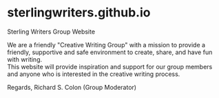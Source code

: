 # sterlingwriters.github.io
Sterling Writers Group Website

We are a friendly "Creative Writing Group" with a mission to provide a friendly, supportive and safe environment to create, share, and have fun with writing.  
This website will provide inspiration and support for our group members and anyone who is interested in the creative writing process.

Regards,
Richard S. Colon 
(Group Moderator)

